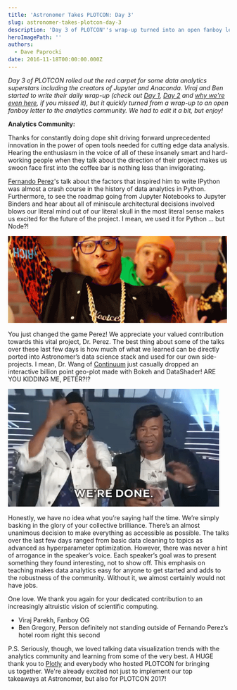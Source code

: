 ```yaml
---
title: 'Astronomer Takes PLOTCON: Day 3'
slug: astronomer-takes-plotcon-day-3
description: 'Day 3 of PLOTCON''s wrap-up turned into an open fanboy letter to the analytics community... '
heroImagePath: ''
authors:
  - Dave Paprocki
date: 2016-11-18T00:00:00.000Z
---
```


_Day 3 of PLOTCON&nbsp;rolled out the red carpet for some data analytics superstars including the creators of Jupyter and Anaconda. Viraj and Ben started to write their daily wrap-up (check out&nbsp;[Day 1](https://www.astronomer.io/blog/astronomer-takes-plotcon-2016-day-1), [Day 2](https://www.astronomer.io/blog/astronomer-takes-plotcon-day-2) and [why we're even here](https://www.astronomer.io/blog/astronomer-takes-plotcon), if you missed it), but it quickly turned from a wrap-up to an open fanboy letter to the analytics community. We had to edit it a bit, but enjoy!_

**Analytics Community:**

Thanks for constantly doing dope shit driving forward unprecedented innovation in the power of open tools needed for cutting edge data analysis. Hearing the enthusiasm in the voice of all of these insanely smart and hard-working people when they talk about the direction of their project makes us swoon face first into the coffee bar is nothing less than invigorating.

[Fernando Perez](https://fperez.org/)'s talk about the factors that inspired him to write IPython was almost a crash course in the history of data analytics in Python. Furthermore, to see the roadmap going from Jupyter Notebooks to Jupyter Binders and hear about all of miniscule architectural decisions involved blows our literal mind out of our literal skull in the most literal sense makes us&nbsp;excited for the future of the project. I mean, we used it for Python ... but Node?!

![tenor.gif](../assets/tenor.gif)

You just changed the game Perez! We appreciate your valued contribution towards this vital project, Dr. Perez. The best thing about some of the talks over these last few days is how much of what we learned can be directly ported into Astronomer’s data science stack and used for our own side-projects. I mean, Dr. Wang of [Continuum](https://www.continuum.io/) just casually dropped an interactive billion point geo-plot made with Bokeh and DataShader! ARE YOU KIDDING ME, PETER?!?

![giphy.gif](../assets/giphy.gif)

Honestly, we have no idea what you’re saying half the time. We’re simply basking in the glory of your collective brilliance. There’s an almost unanimous decision to make everything as accessible as possible. The talks over the last few days ranged from basic data cleaning to topics as advanced as hyperparameter optimization. However, there was never a hint of arrogance in the speaker’s voice. Each speaker’s goal was to present something they found interesting, not to show off. This emphasis on teaching makes data analytics easy for anyone to get started and adds to the robustness of the community. Without it, we almost certainly would not have jobs.

One love. We thank you again for your dedicated contribution to an increasingly altruistic vision of scientific computing.

- Viraj Parekh, Fanboy OG
- Ben Gregory, Person definitely not standing outside of Fernando Perez’s hotel room right this second

P.S. Seriously, though,&nbsp;we loved talking data visualization trends with the analytics community and learning from some of the very best. A HUGE thank you to [Plotly](https://plot.ly/) and everybody who hosted PLOTCON for&nbsp;bringing us&nbsp;together. We're already excited not just to implement our top takeaways&nbsp;at Astronomer, but also for PLOTCON 2017!

&nbsp;

